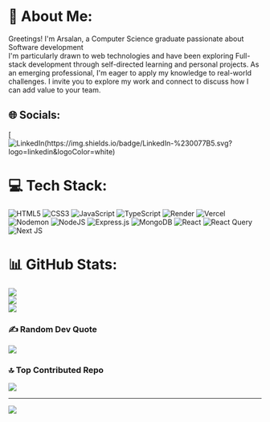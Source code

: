 # 💫 About Me:
Greetings! I'm Arsalan, a Computer Science graduate passionate about Software development<br>I'm particularly drawn to web technologies and have been exploring Full-stack development through self-directed learning and personal projects. As an emerging professional, I'm eager to apply my knowledge to real-world challenges. I invite you to explore my work and connect to discuss how I can add value to your team.


## 🌐 Socials:
[![LinkedIn(https://img.shields.io/badge/LinkedIn-%230077B5.svg?logo=linkedin&logoColor=white)](https://www.linkedin.com/in/muhammad-arsalan-1b8bab311/)
# 💻 Tech Stack:
![HTML5](https://img.shields.io/badge/html5-%23E34F26.svg?style=for-the-badge&logo=html5&logoColor=white) ![CSS3](https://img.shields.io/badge/css3-%231572B6.svg?style=for-the-badge&logo=css3&logoColor=white) ![JavaScript](https://img.shields.io/badge/javascript-%23323330.svg?style=for-the-badge&logo=javascript&logoColor=%23F7DF1E) ![TypeScript](https://img.shields.io/badge/typescript-%23007ACC.svg?style=for-the-badge&logo=typescript&logoColor=white) ![Render](https://img.shields.io/badge/Render-%46E3B7.svg?style=for-the-badge&logo=render&logoColor=white) ![Vercel](https://img.shields.io/badge/vercel-%23000000.svg?style=for-the-badge&logo=vercel&logoColor=white) ![Nodemon](https://img.shields.io/badge/NODEMON-%23323330.svg?style=for-the-badge&logo=nodemon&logoColor=%BBDEAD) ![NodeJS](https://img.shields.io/badge/node.js-6DA55F?style=for-the-badge&logo=node.js&logoColor=white) ![Express.js](https://img.shields.io/badge/express.js-%23404d59.svg?style=for-the-badge&logo=express&logoColor=%2361DAFB) ![MongoDB](https://img.shields.io/badge/MongoDB-%234ea94b.svg?style=for-the-badge&logo=mongodb&logoColor=white) ![React](https://img.shields.io/badge/react-%2320232a.svg?style=for-the-badge&logo=react&logoColor=%2361DAFB) ![React Query](https://img.shields.io/badge/-React%20Query-FF4154?style=for-the-badge&logo=react%20query&logoColor=white) ![Next JS](https://img.shields.io/badge/Next-black?style=for-the-badge&logo=next.js&logoColor=white)
# 📊 GitHub Stats:
![](https://github-readme-stats.vercel.app/api?username=ArslanTechHub&theme=dark&hide_border=false&include_all_commits=true&count_private=false)<br/>
![](https://github-readme-streak-stats.herokuapp.com/?user=ArslanTechHub&theme=dark&hide_border=false)<br/>
![](https://github-readme-stats.vercel.app/api/top-langs/?username=ArslanTechHub&theme=dark&hide_border=false&include_all_commits=true&count_private=false&layout=compact)

### ✍️ Random Dev Quote
![](https://quotes-github-readme.vercel.app/api?type=horizontal&theme=radical)

### 🔝 Top Contributed Repo
![](https://github-contributor-stats.vercel.app/api?username=ArslanTechHub&limit=5&theme=dark&combine_all_yearly_contributions=true)

---
[![](https://visitcount.itsvg.in/api?id=ArslanTechHub&icon=0&color=0)](https://visitcount.itsvg.in)

<!-- Proudly created with GPRM ( https://gprm.itsvg.in ) -->
